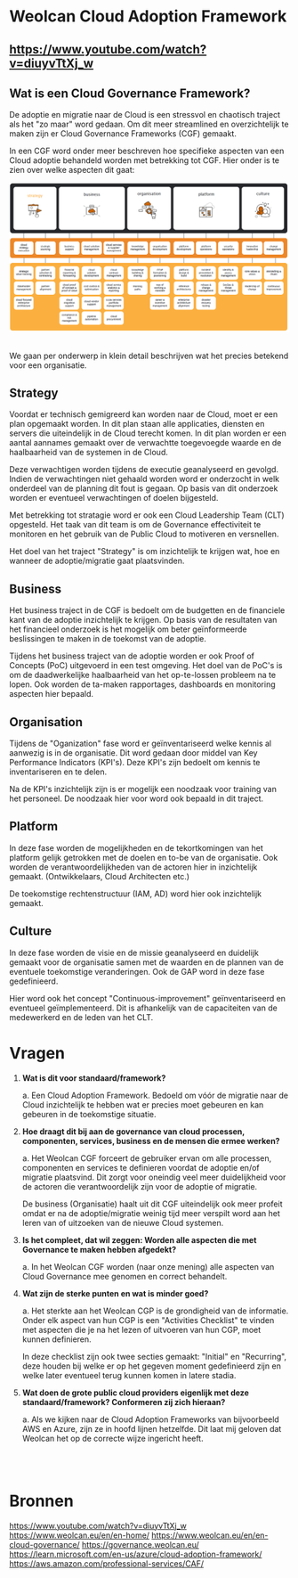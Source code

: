 # Weolcan Cloud Adoption Framework
## https://www.youtube.com/watch?v=diuyvTtXj_w

## Wat is een Cloud Governance Framework?

De adoptie en migratie naar de Cloud is een stressvol en chaotisch traject als het "zo maar" word gedaan. Om dit meer streamlined en overzichtelijk te maken zijn er Cloud Governance Frameworks (CGF) gemaakt.

In een CGF word onder meer beschreven hoe specifieke aspecten van een Cloud adoptie behandeld worden met betrekking tot CGF. Hier onder is te zien over welke aspecten dit gaat:

<img src="./images/weolcan.png" alt="https://governance.weolcan.eu/"/>
<br></br>

We gaan per onderwerp in klein detail beschrijven wat het precies betekend voor een organisatie.

## Strategy
Voordat er technisch gemigreerd kan worden naar de Cloud, moet er een plan opgemaakt worden. In dit plan staan alle applicaties, diensten en servers die uiteindelijk in de Cloud terecht komen. In dit plan worden er een aantal aannames gemaakt over de verwachtte toegevoegde waarde en de haalbaarheid van de systemen in de Cloud.

Deze verwachtigen worden tijdens de executie geanalyseerd en gevolgd. Indien de verwachtingen niet gehaald worden word er onderzocht in welk onderdeel van de planning dit fout is gegaan. Op basis van dit onderzoek worden er eventueel verwachtingen of doelen bijgesteld.

Met betrekking tot stratagie word er ook een Cloud Leadership Team (CLT) opgesteld. Het taak van dit team is om de Governance effectiviteit te monitoren en het gebruik van de Public Cloud to motiveren en versnellen.

Het doel van het traject "Strategy" is om inzichtelijk te krijgen wat, hoe en wanneer de adoptie/migratie gaat plaatsvinden. 

## Business
Het business traject in de CGF is bedoelt om de budgetten en de financiele kant van de adoptie inzichtelijk te krijgen. Op basis van de resultaten van het financieel onderzoek is het mogelijk om beter geïnformeerde beslissingen te maken in de toekomst van de adoptie.

Tijdens het business traject van de adoptie worden er ook Proof of Concepts (PoC) uitgevoerd in een test omgeving. Het doel van de PoC's is om de daadwerkelijke haalbaarheid van het op-te-lossen probleem na te lopen. Ook worden de ta-maken rapportages, dashboards en monitoring aspecten hier bepaald.

## Organisation
Tijdens de "Oganization" fase word er geïnventariseerd welke kennis al aanwezig is in de organisatie. Dit word gedaan door middel van Key Performance Indicators (KPI's). Deze KPI's zijn bedoelt om kennis te inventariseren en te delen. 

Na de KPI's inzichtelijk zijn is er mogelijk een noodzaak voor training van het personeel. De noodzaak hier voor word ook bepaald in dit traject. 


## Platform
In deze fase worden de mogelijkheden en de tekortkomingen van het platform gelijk getrokken met de doelen en to-be van de organisatie. Ook worden de verantwoordelijkheden van de actoren hier in inzichtelijk gemaakt. (Ontwikkelaars, Cloud Architecten etc.) 

De toekomstige rechtenstructuur (IAM, AD) word hier ook inzichtelijk gemaakt.

## Culture
In deze fase worden de visie en de missie geanalyseerd en duidelijk gemaakt voor de organisatie samen met de waarden en de plannen van de eventuele toekomstige veranderingen. Ook de GAP word in deze fase gedefinieerd. 

Hier word ook het concept "Continuous-improvement" geïnventariseerd en eventueel geïmplementeerd. Dit is afhankelijk van de capaciteiten van de medewerkerd en de leden van het CLT.


# Vragen

1. **Wat is dit voor standaard/framework?**

    a. Een Cloud Adoption Framework. Bedoeld om vóór de migratie naar de Cloud inzichtelijk te hebben wat er precies moet gebeuren en kan gebeuren in de toekomstige situatie. 

2. **Hoe draagt dit bij aan de governance van cloud processen, componenten, services, business en de mensen die ermee werken?**

    a. Het Weolcan CGF forceert de gebruiker ervan om alle processen, componenten en services te definieren voordat de adoptie en/of migratie plaatsvind. Dit zorgt voor oneindig veel meer duidelijkheid voor de actoren die verantwoordelijk zijn voor de adoptie of migratie.

    De business (Organisatie) haalt uit dit CGF uiteindelijk ook meer profeit omdat er na de adoptie/migratie weinig tijd meer verspilt word aan het leren van of uitzoeken van de nieuwe Cloud systemen.

3. **Is het compleet, dat wil zeggen: Worden alle aspecten die met Governance te maken hebben afgedekt?**

    a. In het Weolcan CGF worden (naar onze mening) alle aspecten van Cloud Governance mee genomen en correct behandelt. 

4. **Wat zijn de sterke punten en wat is minder goed?**

    a. Het sterkte aan het Weolcan CGP is de grondigheid van de informatie. Onder elk aspect van hun CGP is een "Activities Checklist" te vinden met aspecten die je na het lezen of uitvoeren van hun CGP, moet kunnen definieren. 

    In deze checklist zijn ook twee secties gemaakt: "Initial" en "Recurring", deze houden bij welke er op het gegeven moment gedefinieerd zijn en welke later eventueel terug kunnen komen in latere stadia.

5. **Wat doen de grote public cloud providers eigenlijk met deze standaard/framework? Conformeren zij zich hieraan?**

    a. Als we kijken naar de Cloud Adoption Frameworks van bijvoorbeeld AWS en Azure, zijn ze in hoofd lijnen hetzelfde. Dit laat mij geloven dat Weolcan het op de correcte wijze ingericht heeft.















<br></br>

# Bronnen
https://www.youtube.com/watch?v=diuyvTtXj_w
https://www.weolcan.eu/en/en-home/
https://www.weolcan.eu/en/en-cloud-governance/
https://governance.weolcan.eu/
https://learn.microsoft.com/en-us/azure/cloud-adoption-framework/
https://aws.amazon.com/professional-services/CAF/

